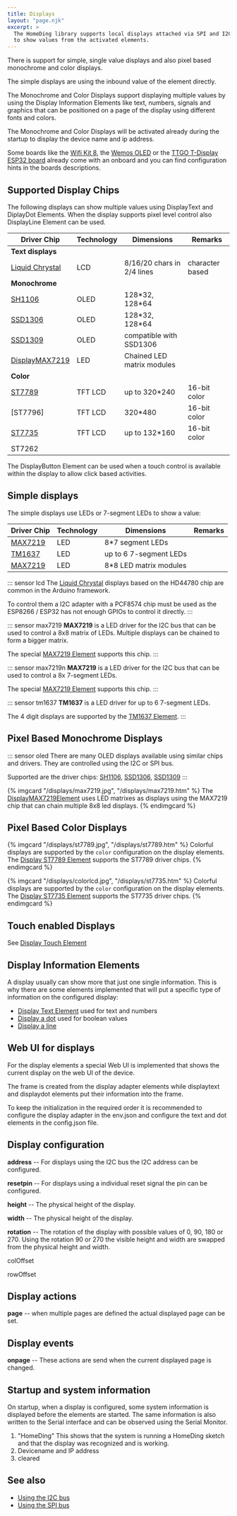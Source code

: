 ```yaml
---
title: Displays
layout: "page.njk"
excerpt: >
  The HomeDing library supports local displays attached via SPI and I2C bus
  to show values from the activated elements.
---
```


There is support for simple, single value displays and also pixel based monochrome and color displays.

The simple displays are using the inbound value of the element directly.

The Monochrome and Color Displays support displaying multiple values by using the Display Information Elements
like text, numbers, signals and graphics
that can be positioned on a page of the display using different fonts and colors.

The Monochrome and Color Displays will be activated already during the startup
to display the device name and ip address.

Some boards like the [Wifi Kit 8](/boards/wifikit8.md), the [Wemos OLED](/boards/wemosoled.md)
or the [TTGO T-Display ESP32 board](/boards/esp32/ttgo-t-display.md)
already come with an onboard and you can find configuration hints in the boards descriptions.

## Supported Display Chips

The following displays can show multiple values using DisplayText and DiplayDot Elements.
When the display supports pixel level control also DisplayLine Element can be used.

| Driver Chip       | Technology | Dimensions                 | Remarks         |
| ----------------- | ---------- | -------------------------- | --------------- |
| **Text displays** |            |                            |                 |
| [Liquid Chrystal] | LCD        | 8/16/20 chars in 2/4 lines | character based |
| **Monochrome**    |            |                            |                 |
| [SH1106]          | OLED       | 128\*32, 128\*64           |                 |
| [SSD1306]         | OLED       | 128\*32, 128\*64           |                 |
| [SSD1309]         | OLED       | compatible with SSD1306    |                 |
| [DisplayMAX7219]  | LED        | Chained LED matrix modules |                 |
| **Color**         |            |                            |                 |
| [ST7789]          | TFT LCD    | up to 320\*240             | 16-bit color    |
| [ST7796]          | TFT LCD    | 320\*480                   | 16-bit color    | *2 |
| [ST7735]          | TFT LCD    | up to 132\*160             | 16-bit color    | *2 | [b1](../../boards/esp32/lilygo-t-dongle-s3.md) |
| ST7262            |            |                            |                 |    | [b0](../../boards/esp32/_panel-big.md)         |

The DisplayButton Element can be used when a touch control is available within the display
to allow click based activities.

<!--
| Driver Chip | Technology | Dimensions                      | Remarks |
| ----------- | ---------- | ------------------------------- | ------- |
| [TM1638]    | LED        | up to 8 7-segment LEDs and keys |         |
| [SSD1331]   | OLED Color | 96 \* 64                        |         |
-->

## Simple displays

The simple displays use LEDs or 7-segment LEDs to show a value:


| Driver Chip | Technology | Dimensions              | Remarks |
| ----------- | ---------- | ----------------------- | ------- |
| [MAX7219]   | LED        | 8\*7 segment LEDs       |         |
| [TM1637]    | LED        | up to 6 7-segment LEDs  |         |
| [MAX7219]   | LED        | 8\*8 LED matrix modules |         |

::: sensor lcd
The [Liquid Chrystal] displays based on the HD44780 chip are common in the Arduino framework.

To control them a I2C adapter with a PCF8574 chip must be used as the ESP8266 / ESP32 has not enough GPIOs to control it directly.
:::

::: sensor max7219
**MAX7219** is a LED driver for the I2C bus that can be used to control a 8x8 matrix of LEDs.
Multiple displays can be chained to form a bigger matrix.

The special [MAX7219 Element](/elements/max7219.md) supports this chip.
:::

::: sensor max7219n
**MAX7219** is a LED driver for the I2C bus that can be used to control a 8x 7-segment LEDs.

The special [MAX7219 Element](/elements/max7219.md) supports this chip.
:::

::: sensor tm1637
**TM1637** is a LED driver for up to 6 7-segment LEDs.

The 4 digit displays are supported by the [TM1637 Element](/elements/tm1637.md).
:::


## Pixel Based Monochrome Displays

::: sensor oled
There are many OLED displays available using similar chips and drivers.
They are controlled using the I2C or SPI bus.

Supported are the driver chips: [SH1106], [SSD1306], [SSD1309]
:::

{% imgcard "/displays/max7219.jpg", "/displays/max7219.htm" %}
  The [DisplayMAX7219Element](/displays/max7219.md) uses LED matrixes as displays
  using the MAX7219 chip that can chain multiple 8x8 led displays.
{% endimgcard %}


## Pixel Based Color Displays

{% imgcard "/displays/st7789.jpg", "/displays/st7789.htm" %}
  Colorful displays are supported by the `color` configuration on the display elements.
  The [Display ST7789 Element](/elements/display/st7789.md) supports the ST7789 driver chips.
{% endimgcard %}

{% imgcard "/displays/colorlcd.jpg", "/displays/st7735.htm" %}
  Colorful displays are supported by the `color` configuration on the display elements.
  The [Display ST7735 Element](/elements/display/st7735.md) supports the ST7735 driver chips.
{% endimgcard %}


<!--
TODO: other display
SSD 1331 (in planning) -->
  <!-- * ssd1322 OLED 480*128 -->
  <!-- * ssd1325 OLED 128*80 Gray Scale -->
  <!-- * ssd1327 OLED 128*128 Gray Scale -->


## Touch enabled Displays

See [Display Touch Element](/elements/display/touch.md)


## Display Information Elements

A display usually can show more that just one single information.
This is why there are some elements implemented that will put a specific type of information
on the configured display:

* [Display Text Element](/elements/display/text.md) used for text and numbers
* [Display a dot](/elements/display/dot.md) used for boolean values
* [Display a line](/elements/display/line.md)
<!-- * [displaybar](/elements/displaybar.md) -->

## Web UI for displays

For the display elements a special Web UI is implemented that shows the current display on the web UI of the device.

The frame is created from the display adapter elements while displaytext and displaydot elements put their information into the frame.

To keep the initialization in the required order it is recommended to configure the display adapter in the env.json and configure the text and dot elements in the config.json file.

## Display configuration

**address** -- For displays using the I2C bus the I2C address can be configured.

**resetpin** -- For displays using a individual reset signal the pin can be configured.

**height** -- The physical height of the display.

**width** -- The physical height of the display.

**rotation** -- The rotation of the display with possible values of 0, 90, 180 or 270.
Using the rotation 90 or 270 the visible height and width are swapped from the physical height and width.

colOffset

rowOffset


## Display actions

**page** -- when multiple pages are defined the actual displayed page can be set.

<!--
TODO: **addpage** -- 

TODO: **clear** -- clear the display
-->


## Display events

**onpage** -- These actions are send when the current displayed page is changed.


## Startup and system information

On startup, when a display is configured, some system information is displayed before the elements are started. The same information is also written to the Serial interface and can be observed using the Serial Monitor.

1. "HomeDing"
   This shows that the system is running a HomeDing sketch and that the display was recognized and is working.
2. Devicename and IP address
3. cleared

## See also

* [Using the I2C bus](/dev/i2c.md)
* [Using the SPI bus](/dev/spi.md)

[liquid chrystal]: /elements/display/lcd.md
[max7219]: /elements/max7219.md
[displayMax7219]: /displays/max7219.md
[tm1637]: /elements/tm1637.md
[sh1106]: /elements/display/sh1106.md
[ssd1306]: /elements/display/ssd1306.md
[ssd1309]: /elements/display/ssd1309.md
[st7789]: /elements/display/st7789.md
[st7735]: /elements/display/st7735.md

